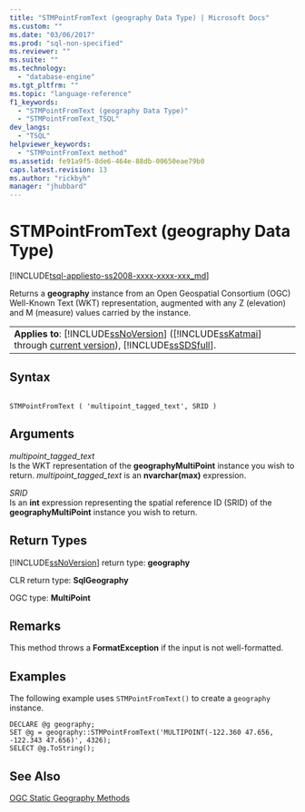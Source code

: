 ```yaml
---
title: "STMPointFromText (geography Data Type) | Microsoft Docs"
ms.custom: ""
ms.date: "03/06/2017"
ms.prod: "sql-non-specified"
ms.reviewer: ""
ms.suite: ""
ms.technology: 
  - "database-engine"
ms.tgt_pltfrm: ""
ms.topic: "language-reference"
f1_keywords: 
  - "STMPointFromText (geography Data Type)"
  - "STMPointFromText_TSQL"
dev_langs: 
  - "TSQL"
helpviewer_keywords: 
  - "STMPointFromText method"
ms.assetid: fe91a9f5-8de6-464e-88db-00650eae79b0
caps.latest.revision: 13
ms.author: "rickbyh"
manager: "jhubbard"
---
```

# STMPointFromText (geography Data Type)
[!INCLUDE[tsql-appliesto-ss2008-xxxx-xxxx-xxx_md](../../../database-engine/configure/windows/includes/tsql-appliesto-ss2008-xxxx-xxxx-xxx-md.md)]

  Returns a **geography** instance from an Open Geospatial Consortium (OGC) Well-Known Text (WKT) representation, augmented with any Z (elevation) and M (measure) values carried by the instance.  
  
||  
|-|  
|**Applies to**: [!INCLUDE[ssNoVersion](../../../advanced-analytics/r-services/includes/ssnoversion-md.md)] ([!INCLUDE[ssKatmai](../../../analysis-services/data-mining/includes/sskatmai-md.md)] through [current version](http://go.microsoft.com/fwlink/p/?LinkId=299658)), [!INCLUDE[ssSDSfull](../../../analysis-services/multidimensional-models/includes/sssdsfull-md.md)].|  
  
## Syntax  
  
```  
  
STMPointFromText ( 'multipoint_tagged_text', SRID )  
```  
  
## Arguments  
 *multipoint_tagged_text*  
 Is the WKT representation of the **geographyMultiPoint** instance you wish to return. *multipoint_tagged_text* is an **nvarchar(max)** expression.  
  
 *SRID*  
 Is an **int** expression representing the spatial reference ID (SRID) of the **geographyMultiPoint** instance you wish to return.  
  
## Return Types  
 [!INCLUDE[ssNoVersion](../../../advanced-analytics/r-services/includes/ssnoversion-md.md)] return type: **geography**  
  
 CLR return type: **SqlGeography**  
  
 OGC type: **MultiPoint**  
  
## Remarks  
 This method throws a **FormatException** if the input is not well-formatted.  
  
## Examples  
 The following example uses `STMPointFromText()` to create a `geography` instance.  
  
```  
DECLARE @g geography;   
SET @g = geography::STMPointFromText('MULTIPOINT(-122.360 47.656, -122.343 47.656)', 4326);  
SELECT @g.ToString();  
```  
  
## See Also  
 [OGC Static Geography Methods](../../../t-sql/spatial/geography/ogc-static-geography-methods.md)  
  
  